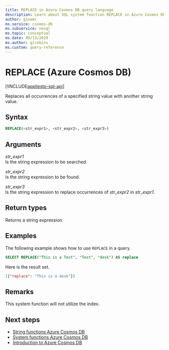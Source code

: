 ```yaml
---
title: REPLACE in Azure Cosmos DB query language
description: Learn about SQL system function REPLACE in Azure Cosmos DB.
author: ginamr
ms.service: cosmos-db
ms.subservice: nosql
ms.topic: conceptual
ms.date: 09/13/2019
ms.author: girobins
ms.custom: query-reference
---
```

# REPLACE (Azure Cosmos DB)
[!INCLUDE[appliesto-sql-api](../includes/appliesto-sql-api.md)]

 Replaces all occurrences of a specified string value with another string value.  
  
## Syntax
  
```sql
REPLACE(<str_expr1>, <str_expr2>, <str_expr3>)  
```  
  
## Arguments
  
*str_expr1*  
   Is the string expression to be searched.  
  
*str_expr2*  
   Is the string expression to be found.  
  
*str_expr3*  
   Is the string expression to replace occurrences of *str_expr2* in *str_expr1*.  
  
## Return types
  
  Returns a string expression.  
  
## Examples
  
  The following example shows how to use `REPLACE` in a query.  
  
```sql
SELECT REPLACE("This is a Test", "Test", "desk") AS replace
```  
  
 Here is the result set.  
  
```json
[{"replace": "This is a desk"}]  
```  

## Remarks

This system function will not utilize the index.

## Next steps

- [String functions Azure Cosmos DB](sql-query-string-functions.md)
- [System functions Azure Cosmos DB](sql-query-system-functions.md)
- [Introduction to Azure Cosmos DB](../introduction.md)
